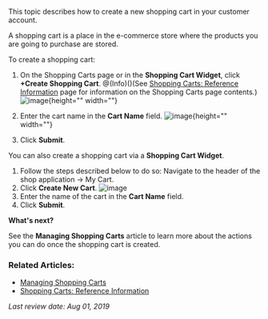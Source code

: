 

This topic describes how to create a new shopping cart in your customer account.

A shopping cart is a place in the e-commerce store where the products you are going to purchase are stored.

To create a shopping cart:

1. On the Shopping Carts page or in the **Shopping Cart Widget**, click **+Create Shopping Cart**.
@(Info)()(See [Shopping Carts: Reference Information](https://documentation.spryker.com/v3/docs/shop-guide-shopping-carts-reference-information) page for information on the Shopping Carts page contents.)
![image](https://spryker.s3.eu-central-1.amazonaws.com/docs/User+Guides/Shop+User+Guides/Shopping+Carts/create-shopping-cart-button.png){height="" width=""}

2. Enter the cart name in the **Cart Name** field. 
![image](https://spryker.s3.eu-central-1.amazonaws.com/docs/User+Guides/Shop+User+Guides/Shopping+Carts/create-cart.png){height="" width=""}
4. Click **Submit**.

You can also create a shopping cart via a **Shopping Cart Widget**.

1. Follow the steps described below to do so: Navigate to the header of the shop application → My Cart.
2. Click **Create New Cart**. 
![image](https://spryker.s3.eu-central-1.amazonaws.com/docs/User+Guides/Shop+User+Guides/Shopping+Carts/create-cart-from-widget.png)
3. Enter the name of the cart in the **Cart Name** field.
4. Click **Submit**.

**What's next?**

See the **Managing Shopping Carts** article to learn more about the actions you can do once the shopping cart is created.

### Related Articles:

* [Managing Shopping Carts](https://documentation.spryker.com/v3/docs/shop-guide-managing-shopping-carts.htm)
* [Shopping Carts: Reference Information](https://documentation.spryker.com/v3/docs/shop-guide-shopping-carts-reference-information.htm)

*Last review date: Aug 01, 2019*